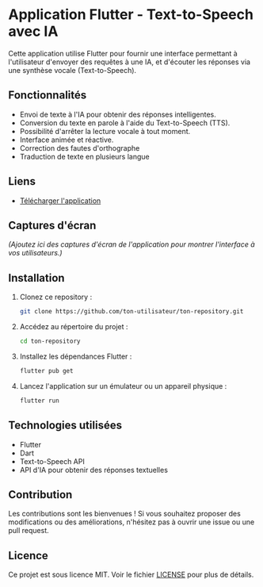 
# Application Flutter - Text-to-Speech avec IA

Cette application utilise Flutter pour fournir une interface permettant à l'utilisateur d'envoyer des requêtes à une IA, et d'écouter les réponses via une synthèse vocale (Text-to-Speech).

## Fonctionnalités

- Envoi de texte à l'IA pour obtenir des réponses intelligentes.
- Conversion du texte en parole à l'aide du Text-to-Speech (TTS).
- Possibilité d'arrêter la lecture vocale à tout moment.
- Interface animée et réactive.
- Correction des fautes d'orthographe
- Traduction de texte en plusieurs langue

## Liens

- [Télécharger l'application](https://drive.google.com/file/d/1a76glMwJPePfoZuSV2Zj6k68_7VsRG-P/view?usp=drive_link)

## Captures d'écran

_(Ajoutez ici des captures d'écran de l'application pour montrer l'interface à vos utilisateurs.)_

## Installation

1. Clonez ce repository :
   ```bash
   git clone https://github.com/ton-utilisateur/ton-repository.git
   ```

2. Accédez au répertoire du projet :
   ```bash
   cd ton-repository
   ```

3. Installez les dépendances Flutter :
   ```bash
   flutter pub get
   ```

4. Lancez l'application sur un émulateur ou un appareil physique :
   ```bash
   flutter run
   ```

## Technologies utilisées

- Flutter
- Dart
- Text-to-Speech API
- API d'IA pour obtenir des réponses textuelles

## Contribution

Les contributions sont les bienvenues ! Si vous souhaitez proposer des modifications ou des améliorations, n'hésitez pas à ouvrir une issue ou une pull request.

## Licence

Ce projet est sous licence MIT. Voir le fichier [LICENSE](LICENSE) pour plus de détails.
